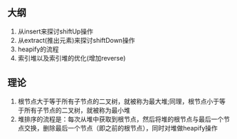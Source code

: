 ## 大纲
1. 从insert来探讨shiftUp操作
2. 从extract(推出元素)来探讨shiftDown操作
3. heapify的流程
4. 索引堆以及索引堆的优化(增加reverse)

## 理论
1. 根节点大于等于所有子节点的二叉树，就被称为最大堆;同理，根节点小于等于所有子节点的二叉树，就被称为最小堆
2. 堆排序的流程是：每次从堆中获取到根节点，然后将堆的根节点与最后一个节点交换，删除最后一个节点（即之前的根节点），同时对堆做heapify操作

